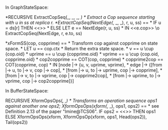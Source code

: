 In GraphStateSpace:

\*RECURSIVE ExtractCopSeq(_, _, _, _) \* Extract a Cop sequence starting with u in ss at replica r.
\*ExtractCopSeq(NextEdge(_, _, _), r, u, ss) == 
\*    IF u = ds[r] THEN <<>>
\*    ELSE LET e == NextEdge(r, u, ss)
\*         IN  <<e.cop>> \o ExtractCopSeq(NextEdge, r, e.to, ss)
         
\*xFormSS(cop, copprime) == \* Transform cop against copprime on state space. 
\*    LET u == cop.ctx      \* Return the extra state space.
\*        v == u \cup {cop.oid}
\*        uprime == u \cup {copprime.oid}
\*        vprime == u \cup {cop.oid, copprime.oid}
\*        cop2copprime == COT(cop, copprime)
\*        copprime2cop == COT(copprime, cop)
\*    IN  [node |-> {u, v, uprime, vprime},
\*         edge |-> {[from |-> u, to |-> v, cop |-> cop],
\*                   [from |-> u, to |-> uprime, cop |-> copprime],
\*                   [from |-> v, to |-> vprime, cop |-> copprime2cop],
\*                   [from |-> uprime, to |-> vprime, cop |-> cop2copprime]}]


In BufferStateSpace:

RECURSIVE XformOpsOps(_, _,_) \* Transforms an operation sequence ops1 against another one ops2;
XformOpsOps(xform(_, _), ops1, ops2) == \* see Definition 2.13 of the paper "Imine@TCS06".
    IF ops2 = <<>>
    THEN ops1
    ELSE XformOpsOps(xform, XformOpsOp(xform, ops1, Head(ops2)), Tail(ops2))
